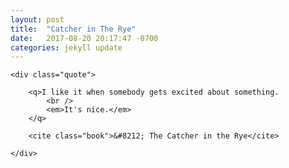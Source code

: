 ```yaml
---
layout: post
title:  "Catcher in The Rye"
date:   2017-08-20 20:17:47 -0700
categories: jekyll update
---
```


<div id="catcher" class="quote-wrapper">

	<div class="quote">

		<q>I like it when somebody gets excited about something. 
			<br />
			<em>It's nice.</em>
		</q>

		<cite class="book">&#8212; The Catcher in the Rye</cite>

	</div>

</div>
